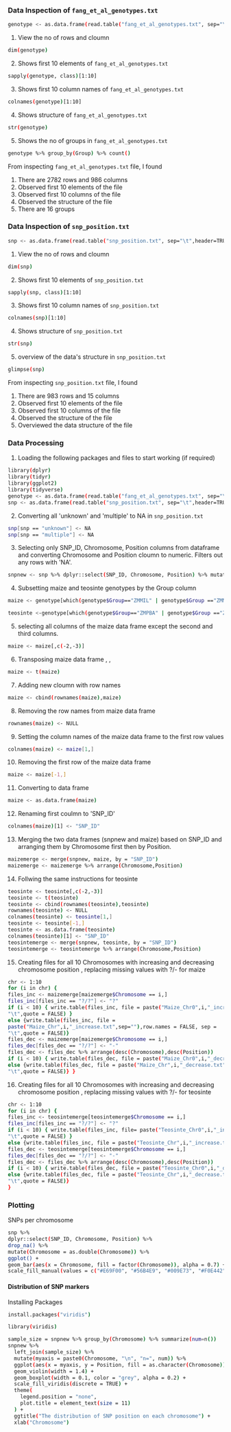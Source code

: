 ### Data Inspection of `fang_et_al_genotypes.txt`

```sh
genotype <- as.data.frame(read.table("fang_et_al_genotypes.txt", sep="\t",header=TRUE))
```
1. View the no of rows and cloumn
```sh
dim(genotype)
```
2. Shows first 10 elements of `fang_et_al_genotypes.txt`
```sh
sapply(genotype, class)[1:10]
```
3. Shows first 10 column names of `fang_et_al_genotypes.txt`
```sh
colnames(genotype)[1:10]
```
4. Shows structure of `fang_et_al_genotypes.txt`
```sh
str(genotype)
```
5. Shows the no of groups in `fang_et_al_genotypes.txt`
```sh
genotype %>% group_by(Group) %>% count()
```
From inspecting `fang_et_al_genotypes.txt` file, I found
1. There are 2782 rows and 986 columns
2. Observed first 10 elements of the file
3. Observed first 10 columns of the file
4. Observed the structure of the file
5. There are 16 groups 
### Data Inspection of `snp_position.txt`
```sh 
snp <- as.data.frame(read.table("snp_position.txt", sep="\t",header=TRUE))
```
1. View the no of rows and cloumn
```sh
dim(snp)
```
2. Shows first 10 elements of `snp_position.txt`
```sh
sapply(snp, class)[1:10]
```
3. Shows first 10 column names of `snp_position.txt`
```sh
colnames(snp)[1:10]
```
4. Shows structure of `snp_position.txt`
```sh
str(snp)
```
5. overview of the data's structure in `snp_position.txt`
```sh
glimpse(snp)
```
From inspecting `snp_position.txt` file, I found
1. There are 983 rows and 15 columns
2. Observed first 10 elements of the file
3. Observed first 10 columns of the file
4. Observed the structure of the file
5. Overviewed the data structure of the file

### Data Processing
1. Loading the following packages and files to start working (if required)
```sh
library(dplyr)
library(tidyr)
library(ggplot2)
library(tidyverse)
genotype <- as.data.frame(read.table("fang_et_al_genotypes.txt", sep="\t",header=TRUE))
snp <- as.data.frame(read.table("snp_position.txt", sep="\t",header=TRUE))
```
2. Converting all 'unknown' and 'multiple' to NA in ```snp_position.txt```
```sh
snp[snp == "unknown"] <- NA
snp[snp == "multiple"] <- NA
```
3. Selecting only SNP_ID, Chromosome, Position columns from dataframe and converting Chromosome and Position cloumn to numeric. Filters out any rows with 'NA'.
```sh
snpnew <- snp %>% dplyr::select(SNP_ID, Chromosome, Position) %>% mutate(Chromosome=as.numeric(Chromosome), Position=as.numeric(Position))%>% filter_all(all_vars(. != "NA"))
```
4. Subsetting maize and teosinte genotypes by the Group column
```sh
maize <- genotype[which(genotype$Group=="ZMMIL" | genotype$Group =="ZMMLR" | genotype$Group == "ZMMMR"),] 
```
```sh
teosinte <-genotype[which(genotype$Group=="ZMPBA" | genotype$Group =="ZMPIL" | genotype$Group == "ZMPJA"),]
```
5. selecting all columns of the maize data frame except the second and third columns.
```sh
maize <- maize[,c(-2,-3)]
```
6. Transposing maize data frame  , , 
```sh
maize <- t(maize)
```
7. Adding new cloumn with row names
```sh
maize <- cbind(rownames(maize),maize) 
```
8. Removing the row names from maize data frame
```sh
rownames(maize) <- NULL 
```
9. Setting the column names of the maize data frame to the first row values
```sh
colnames(maize) <- maize[1,] 
```
10. Removing the first row of the maize data frame
```sh
maize <- maize[-1,] 
```
11. Converting to data frame
```sh
maize <- as.data.frame(maize) 
```
12. Renaming first coulmn to 'SNP_ID'
```sh
colnames(maize)[1] <- "SNP_ID"
```
13. Merging the two data frames (snpnew and maize) based on SNP_ID and arranging them by Chromosome first then by Position.
```sh
maizemerge <- merge(snpnew, maize, by = "SNP_ID") 
maizemerge <- maizemerge %>% arrange(Chromosome,Position)
```
14. Follwing the same instructions for teosinte
```sh
teosinte <- teosinte[,c(-2,-3)] 
teosinte <- t(teosinte) 
teosinte <- cbind(rownames(teosinte),teosinte) 
rownames(teosinte) <- NULL 
colnames(teosinte) <- teosinte[1,] 
teosinte <- teosinte[-1,] 
teosinte <- as.data.frame(teosinte) 
colnames(teosinte)[1] <- "SNP_ID" 
teosintemerge <- merge(snpnew, teosinte, by = "SNP_ID") 
teosintemerge <- teosintemerge %>% arrange(Chromosome,Position)
```
15. Creating files for all 10 Chromosomes with increasing and decreasing chromosome position , replacing missing values with ?/- for maize
```sh
chr <- 1:10 
for (i in chr) { 
files_inc <- maizemerge[maizemerge$Chromosome == i,] 
files_inc[files_inc == "?/?"] <- "?"
if (i < 10) { write.table(files_inc, file = paste("Maize_Chr0",i,"_increase.txt",sep=""),row.names = FALSE,sep = 
"\t",quote = FALSE) } 
else {write.table(files_inc, file = 
paste("Maize_Chr",i,"_increase.txt",sep=""),row.names = FALSE, sep = 
"\t",quote = FALSE)} 
files_dec <- maizemerge[maizemerge$Chromosome == i,] 
files_dec[files_dec == "?/?"] <- "-" 
files_dec <- files_dec %>% arrange(desc(Chromosome),desc(Position)) 
if (i < 10) { write.table(files_dec, file = paste("Maize_Chr0",i,"_decrease.txt",sep=""),row.names = FALSE,sep = "\t",quote = FALSE) } 
else {write.table(files_dec, file = paste("Maize_Chr",i,"_decrease.txt",sep=""),row.names = FALSE, sep = 
"\t",quote = FALSE)} }
```
16. Creating files for all 10 Chromosomes with increasing and decreasing chromosome position , replacing missing values with ?/- for teosinte
```sh
chr <- 1:10 
for (i in chr) { 
files_inc <- teosintemerge[teosintemerge$Chromosome == i,] 
files_inc[files_inc == "?/?"] <- "?" 
if (i < 10) { write.table(files_inc, file= paste("Teosinte_Chr0",i,"_increase.txt",sep=""),row.names = FALSE,sep = 
"\t",quote = FALSE) } 
else {write.table(files_inc, file = paste("Teosinte_Chr",i,"_increase.txt",sep=""),row.names = FALSE, sep = "\t",quote = FALSE)}
files_dec <- teosintemerge[teosintemerge$Chromosome == i,] 
files_dec[files_dec == "?/?"] <- "-" 
files_dec <- files_dec %>% arrange(desc(Chromosome),desc(Position)) 
if (i < 10) { write.table(files_dec, file = paste("Teosinte_Chr0",i,"_decrease.txt",sep=""),row.names = FALSE,sep = "\t",quote = FALSE) } 
else {write.table(files_dec, file = paste("Teosinte_Chr",i,"_decrease.txt",sep=""),row.names = FALSE, sep = 
"\t",quote = FALSE)} 
}
```
### Plotting
SNPs per chromosome
```sh
snp %>% 
dplyr::select(SNP_ID, Chromosome, Position) %>%
drop_na() %>%
mutate(Chromosome = as.double(Chromosome)) %>%
ggplot() +
geom_bar(aes(x = Chromosome, fill = factor(Chromosome)), alpha = 0.7) + scale_x_continuous(breaks = 1:10) +
scale_fill_manual(values = c("#E69F00", "#56B4E9", "#009E73", "#F0E442", "#0072B2", "#D55E00", "#CC79A7", "#999999", "#C14B00", "#00BFC4"))
```
#### Distribution of SNP markers

Installing Packages
```sh
install.packages("viridis")
```
```sh
library(viridis)
```

```sh
sample_size = snpnew %>% group_by(Chromosome) %>% summarize(num=n())
snpnew %>%
  left_join(sample_size) %>%
  mutate(myaxis = paste0(Chromosome, "\n", "n=", num)) %>%
  ggplot(aes(x = myaxis, y = Position, fill = as.character(Chromosome))) +
  geom_violin(width = 1.4) +
  geom_boxplot(width = 0.1, color = "grey", alpha = 0.2) +
  scale_fill_viridis(discrete = TRUE) +
  theme(
    legend.position = "none",
    plot.title = element_text(size = 11)
  ) +
  ggtitle("The distribution of SNP position on each chromosome") +
  xlab("Chromosome")
```
####
